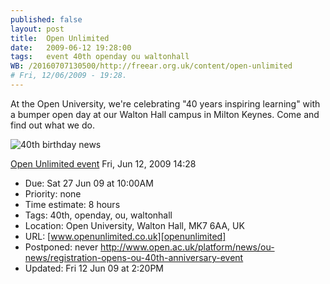 ```yaml
---
published: false
layout: post
title:  Open Unlimited
date:   2009-06-12 19:28:00
tags:   event 40th openday ou waltonhall
WB: /20160707130500/http://freear.org.uk/content/open-unlimited
# Fri, 12/06/2009 - 19:28.
---
```


At the Open University, we're celebrating "40 years inspiring learning" with a bumper open day at our Walton Hall campus in Milton Keynes. Come and find out what we do.

![40th birthday news][img]

[Open Unlimited event][RTM]
Fri, Jun 12, 2009 14:28

* Due: Sat 27 Jun 09 at 10:00AM
* Priority: none
* Time estimate: 8 hours
* Tags: 40th, openday, ou, waltonhall
* Location: Open University, Walton Hall, MK7 6AA, UK
* URL: [www.openunlimited.co.uk][openunlimited]
* Postponed: never
http://www.open.ac.uk/platform/news/ou-news/registration-opens-ou-40th-anniversary-event
* Updated: Fri 12 Jun 09 at 2:20PM

[openunlimited]: https://web.archive.org/web/20090605064330/http://www.openunlimited.co.uk/home.html
[img]: https://web.archive.org/web/20160707130500im_/http://www.open.ac.uk/platform/sites/default/files/images/40th-birthday-news_1.jpg
[RTM]: https://web.archive.org/web/20160707130500/http://rememberthemilk.com/home/nfreear/8022142/60589849
  "RememberTheMilk"

[WB]: https://web.archive.org/web/20160707130500/http://freear.org.uk/content/open-unlimited
[End]: //.
